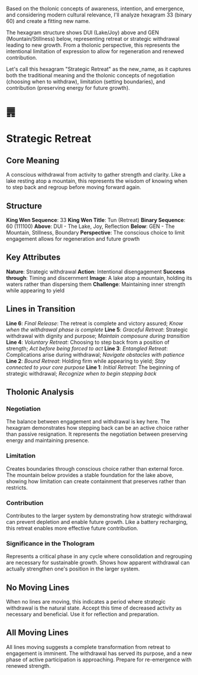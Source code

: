 Based on the tholonic concepts of awareness, intention, and emergence, and considering modern cultural relevance, I'll analyze hexagram 33 (binary 60) and create a fitting new name.

The hexagram structure shows DUI (Lake/Joy) above and GEN (Mountain/Stillness) below, representing retreat or strategic withdrawal leading to new growth. From a tholonic perspective, this represents the intentional limitation of expression to allow for regeneration and renewed contribution.

Let's call this hexagram "Strategic Retreat" as the new_name, as it captures both the traditional meaning and the tholonic concepts of negotiation (choosing when to withdraw), limitation (setting boundaries), and contribution (preserving energy for future growth).

# ䷠ 
# Strategic Retreat

## Core Meaning
A conscious withdrawal from activity to gather strength and clarity. Like a lake resting atop a mountain, this represents the wisdom of knowing when to step back and regroup before moving forward again.

## Structure
**King Wen Sequence**: 33
**King Wen Title**: Tun (Retreat)
**Binary Sequence**: 60 (111100)
**Above**: DUI - The Lake, Joy, Reflection
**Below**: GEN - The Mountain, Stillness, Boundary
**Perspective**: The conscious choice to limit engagement allows for regeneration and future growth

## Key Attributes
**Nature**: Strategic withdrawal
**Action**: Intentional disengagement
**Success through**: Timing and discernment
**Image**: A lake atop a mountain, holding its waters rather than dispersing them
**Challenge**: Maintaining inner strength while appearing to yield

## Lines in Transition
**Line 6**: *Final Release*: The retreat is complete and victory assured; *Know when the withdrawal phase is complete*
**Line 5**: *Graceful Retreat*: Strategic withdrawal with dignity and purpose; *Maintain composure during transition*
**Line 4**: *Voluntary Retreat*: Choosing to step back from a position of strength; *Act before being forced to act*
**Line 3**: *Entangled Retreat*: Complications arise during withdrawal; *Navigate obstacles with patience*
**Line 2**: *Bound Retreat*: Holding firm while appearing to yield; *Stay connected to your core purpose*
**Line 1**: *Initial Retreat*: The beginning of strategic withdrawal; *Recognize when to begin stepping back*

## Tholonic Analysis
### Negotiation
The balance between engagement and withdrawal is key here. The hexagram demonstrates how stepping back can be an active choice rather than passive resignation. It represents the negotiation between preserving energy and maintaining presence.

### Limitation
Creates boundaries through conscious choice rather than external force. The mountain below provides a stable foundation for the lake above, showing how limitation can create containment that preserves rather than restricts.

### Contribution
Contributes to the larger system by demonstrating how strategic withdrawal can prevent depletion and enable future growth. Like a battery recharging, this retreat enables more effective future contribution.

### Significance in the Thologram
Represents a critical phase in any cycle where consolidation and regrouping are necessary for sustainable growth. Shows how apparent withdrawal can actually strengthen one's position in the larger system.

## No Moving Lines
When no lines are moving, this indicates a period where strategic withdrawal is the natural state. Accept this time of decreased activity as necessary and beneficial. Use it for reflection and preparation.

## All Moving Lines
All lines moving suggests a complete transformation from retreat to engagement is imminent. The withdrawal has served its purpose, and a new phase of active participation is approaching. Prepare for re-emergence with renewed strength.